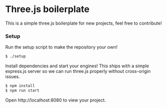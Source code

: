 # Three.js boilerplate
This is a simple three.js boilerplate for new projects, feel free to contribute!

### Setup
Run the setup script to make the repository your own!

```bash
$ ./setup
```

Install dependencies and start your engines! This ships with a simple express.js server so we can run three.js properly without cross-origin issues.

```bash
$ npm install
$ npm run start
```

Open http://localhost:8080 to view your project.